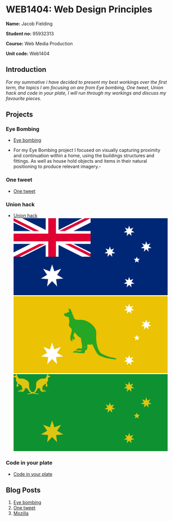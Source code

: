 # WEB1404: Web Design Principles

**Name:** Jacob Fielding

**Student no:** 95932313

**Course:** Web Media Production

**Unit code:** Web1404


## Introduction
_For my summative i have decided to present my best workings over the first term, the topics I am focusing on are from Eye bombing, One tweet, Union hack and code in your plate, I will run through my workings and discuss my favourite pieces._

## Projects

### Eye Bombing 
- [Eye bombing](https://spark.adobe.com/#design/page/f24e1fa1-0f0c-42b4-b272-24f17132154f)

- For my Eye Bombing project I focused on visually capturing proximity and continuation within a home, using the buildings structures and fittings. As well as house hold objects and items in their natural positioning to produce relevant imagery.-


### One tweet
- [One tweet](https://spark.adobe.com/#design/page/c1d6b301-0f4f-42ad-aa27-b71890e48131)

### Union hack
- [Union hack](https://spark.adobe.com/#design/page/780243bb-b982-413a-904f-6820811688cf)
![AUS1](https://github.com/Jacobisagit/Summative-/blob/master/aussie%20aussie%20aussie.png)
![AUS2](https://github.com/Jacobisagit/Summative-/blob/master/aus%2018.jpg)
![AUS3](https://github.com/Jacobisagit/Summative-/blob/master/aus%2014.jpg)

### Code in your plate
- [Code in your plate](https://github.com/Jacobisagit/MyRecipe)

## Blog Posts
1. [Eye bombing](http://fourthfloor.raveweb.net/jfielding/wp-admin/post.php?post=8&action=edit)
2. [One tweet](http://fourthfloor.raveweb.net/jfielding/wp-admin/post.php?post=10&action=edit)
6. [Mozilla](http://fourthfloor.raveweb.net/jfielding/wp-admin/post.php?post=16&action=edit)

